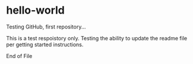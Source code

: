 hello-world
===========

Testing GitHub, first repository...

This is a test respoistory only. Testing the ability to update the readme file per getting started instructions.

End of File
